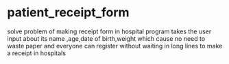# patient_receipt_form
solve problem of making receipt form in hospital
program takes the user input about its name ,age,date of birth,weight
which cause no need to waste paper and everyone can register without waiting in long lines
to make a receipt in hospitals
